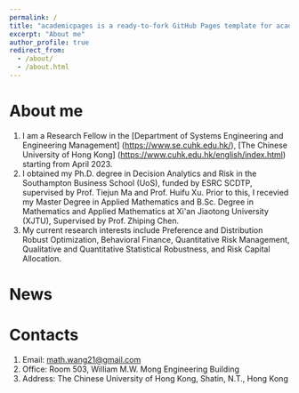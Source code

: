 ```yaml
---
permalink: /
title: "academicpages is a ready-to-fork GitHub Pages template for academic personal websites"
excerpt: "About me"
author_profile: true
redirect_from: 
  - /about/
  - /about.html
---
```



About me
======
1. I am a Research Fellow in the [Department of Systems Engineering and Engineering Management] (https://www.se.cuhk.edu.hk/), [The Chinese University of Hong Kong] (https://www.cuhk.edu.hk/english/index.html) starting from April 2023.
1. I obtained my Ph.D. degree in Decision Analytics and Risk in the Southampton Business School (UoS), funded by ESRC SCDTP, supervised by Prof. Tiejun Ma and Prof. Huifu Xu. Prior to this, I recevied my Master Degree in Applied Mathematics and B.Sc. Degree in Mathematics and Applied Mathematics at Xi'an Jiaotong University (XJTU), Supervised by Prof. Zhiping Chen.
2. My current research interests include Preference and Distribution Robust Optimization, Behavioral Finance, Quantitative Risk Management, Qualitative and Quantitative Statistical Robustness, and Risk Capital Allocation. 


News
======

Contacts
======
1. Email: math.wang21@gmail.com
2. Office: Room 503, William M.W. Mong Engineering Building
3. Address: The Chinese University of Hong Kong, Shatin, N.T., Hong Kong



